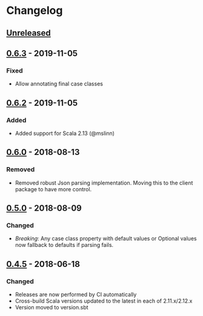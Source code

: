# Changelog

## [Unreleased]

## [0.6.3] - 2019-11-05

### Fixed

- Allow annotating final case classes

## [0.6.2] - 2019-11-05

### Added

- Added support for Scala 2.13 (@mslinn)

## [0.6.0] - 2018-08-13

### Removed

- Removed robust Json parsing implementation. Moving this to the client package
  to have more control.

## [0.5.0] - 2018-08-09

### Changed

- *Breaking*: Any case class property with default values or Optional values now
  fallback to defaults if parsing fails.

## [0.4.5] - 2018-06-18

### Changed

- Releases are now performed by CI automatically
- Cross-build Scala versions updated to the latest in each of 2.11.x/2.12.x
- Version moved to version.sbt


[Unreleased]: https://github.com/vital-software/json-annotation/compare/0.6.3...HEAD
[0.6.3]: https://github.com/vital-software/json-annotation/compare/0.6.2...0.6.3
[0.6.2]: https://github.com/vital-software/json-annotation/compare/0.6.0...0.6.2
[0.6.0]: https://github.com/vital-software/json-annotation/compare/0.5.0...0.6.0
[0.5.0]: https://github.com/vital-software/json-annotation/compare/0.4.5...0.5.0
[0.4.5]: https://github.com/vital-software/json-annotation/releases/tag/0.4.5
